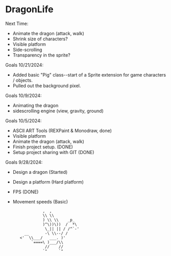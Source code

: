 # DragonLife

Next Time: 
- Animate the dragon (attack, walk)
- Shrink size of characters?
- Visible platform
- Side-scrolling
- Transparency in the sprite?




Goals 10/21/2024: 
- Added basic "Pig" class--start of a Sprite extension for game characters / objects.
- Pulled out the background pixel. 

Goals 10/9/2024:
- Animating the dragon
- sidescrolling engine (view, gravity, ground)

Goals 10/5/2024:
- ASCII ART Tools (REXPaint & Monodraw, done)
- Visible platform
- Animate the dragon (attack, walk)
- Finish project setup. (DONE)
- Setup project sharing with GIT (DONE)

Goals 9/28/2024: 
- Design a dragon (Started)
- Design a platform (Hard platform)
- FPS (DONE)
- Movement speeds (Basic)



                   ,  ,                                                    
                   \\ \\                                                   
                   ) \\ \\    _p_                                          
                   )^\))\))  /  *\                                         
                    \_|| || / /^`-'                                        
           __       -\ \\--/ /                                             
         <'  \\___/   ___. )'                                              
              `====\ )___/\\                                               
                    //    //                                               
                   `"     `"                                           
                   
         

                
